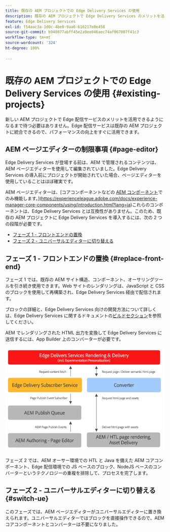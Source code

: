 ```yaml
---
title: 既存の AEM プロジェクトでの Edge Delivery Services の使用
description: 既存の AEM プロジェクトで Edge Delivery Services のメリットを活用する方法を学ぶ
feature: Edge Delivery Services
exl-id: f54aac3a-1d0c-4be0-9aa6-616217e0e458
source-git-commit: b940877abff45e2a9ee046aec74af067007f41c3
workflow-type: tm+mt
source-wordcount: '324'
ht-degree: 100%

---
```



# 既存の AEM プロジェクトでの Edge Delivery Services の使用 {#existing-projects}

新しい AEM プロジェクトで Edge 配信サービスのメリットを活用できるようになるまで待つ必要はありません。Edge 配信サービスは既存の AEM プロジェクトに統合できるので、パフォーマンスの向上をすぐに活用できます。

## AEM ページエディターの制限事項 {#page-editor}

Edge Delivery Services が登場する前は、AEM で管理されるコンテンツは、AEM ページエディターを使用して編集されていました。Edge Delivery Services の導入前にプロジェクトが開始されていた場合、ページエディターを使用していることはほぼ確実です。

AEM ページエディターは、[コアコンポーネントなどの [AEM コンポーネント](/help/implementing/developing/components/overview.md)でのみ機能します。](https://experienceleague.adobe.com/docs/experience-manager-core-components/using/introduction.html?lang=ja)これらのコンポーネントは、Edge Delivery Services とは互換性がありません。このため、既存の AEM プロジェクトに Edge Delivery Services を導入するには、次の 2 つの段階が必要です。

* [フェーズ 1 - フロントエンドの置換](#replace-front-end)
* [フェーズ 2 - ユニバーサルエディターに切り替える](#switch-ue)

## フェーズ 1 - フロントエンドの置換 {#replace-front-end}

フェーズ 1 では、既存の AEM サイト構造、コンポーネント、オーサリングツールを引き続き使用できます。Web サイトのレンダリングは、JavaScript と CSS のブロックを使用して再構築され、Edge Delivery Services 経由で配信されます。

ブロックの詳細と、Edge Delivery Services 向けの開発方法について詳しくは、Edge Delivery Services に関するドキュメントの[ビルドセクション](/help/edge/developer/block-collection.md)を参照してください。

AEM でレンダリングされた HTML 出力を変換して Edge Delivery Services に送信するには、App Builder 上のコンバーターが必要です。

![公開フローのコンテンツコンバーター](assets/content-converter.png)

フェーズ 2 では、AEM オーサー環境での HTL と Java を備えた AEM コアコンポーネント、Edge 配信環境での JS ベースのブロック、NodeJS ベースのコンバーターというテクノロジーの重複を排除して、プロセスを完了します。

## フェーズ 2 - ユニバーサルエディターに切り替える {#switch-ue}

このフェーズでは、AEM ページエディターがユニバーサルエディターに置き換えられます。ユニバーサルエディターではブロックを直接操作できるので、AEM コアコンポーネントとコンバーターは不要になりました。
